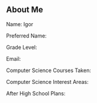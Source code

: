 ## About Me
<p>Name:      Igor</p> 
<p>Preferred Name:</p>
<p>Grade Level:</p>
<p>Email:</p>
<p>Computer Science Courses Taken:</p>
<p>Computer Science Interest Areas:</p>
<p>After High School Plans:</p>

